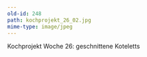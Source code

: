 ```yaml
---
old-id: 248
path: kochprojekt_26_02.jpg
mime-type: image/jpeg
---
```

Kochprojekt Woche 26:
geschnittene Koteletts
